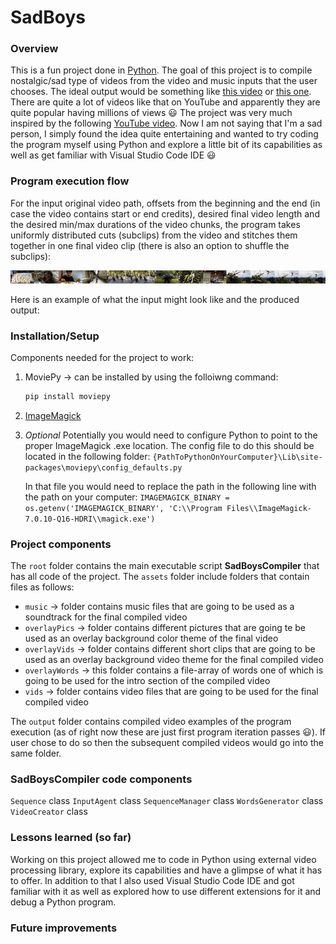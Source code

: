 # SadBoys
### Overview
This is a fun project done in [Python](https://www.python.org/). The goal of this project is to compile nostalgic/sad type of videos from the video and music inputs that the user chooses. The ideal output would be something like [this video](https://www.youtube.com/watch?v=cFpekJ5h1XY&list=RDC02WOL9lLx8&index=4) or [this one](https://www.youtube.com/watch?v=M9Y2p5l6IWU&list=RDC02WOL9lLx8&index=36). There are quite a lot of videos like that on YouTube and apparently they are quite popular having millions of views :smiley: The project was very much inspired by the following [YouTube video](https://www.youtube.com/watch?v=EmZX9fgHoYk).
Now I am not saying that I'm a sad person, I simply found the idea quite entertaining and wanted to try coding the program myself using Python and explore a little bit of its capabilities as well as get familiar with Visual Studio Code IDE :smiley:

### Program execution flow
For the input original video path, offsets from the beginning and the end (in case the video contains start or end credits), desired final video length and the desired min/max durations of the video chunks, the program takes uniformly distributed cuts (subclips) from the video and stitches them together in one final video clip (there is also an option to shuffle the subclips):

![Movie Preview Subclips Diagram](./readme_images/movie_preview.png)

Here is an example of what the input might look like and the produced output:


### Installation/Setup
Components needed for the project to work:
1) MoviePy -> can be installed by using the folloiwng command:

    ```sh 
    pip install moviepy
    ```
    
2) [ImageMagick](https://imagemagick.org/)
3) _Optional_
Potentially you would need to configure Python to point to the proper ImageMagick .exe location. The config file to do this should be located in the following folder:
    ```{PathToPythonOnYourComputer}\Lib\site-packages\moviepy\config_defaults.py```
    
    In that file you would need to replace the path in the following line with the path on your computer:
    ```IMAGEMAGICK_BINARY = os.getenv('IMAGEMAGICK_BINARY', 'C:\\Program Files\\ImageMagick-7.0.10-Q16-HDRI\\magick.exe')```

### Project components
The ```root``` folder contains the main executable script __SadBoysCompiler__ that has all code of the project.
The ```assets``` folder include folders that contain files as follows:

- ```music``` -> folder contains music files that are going to be used as a soundtrack for the final compiled video
- ```overlayPics``` -> folder contains different pictures that are going te be used as an overlay background color theme of the final video
- ```overlayVids``` -> folder contains different short clips that are going to be used as an overlay background video theme for the final compiled video
- ```overlayWords``` -> this folder contains a file-array of words one of which is going to be used for the intro section of the compiled video
- ```vids``` -> folder contains video files that are going to be used for the final compiled video

The ```output``` folder contains compiled video examples of the program execution (as of right now these are just first program iteration passes :smiley:). If user chose to do so then the subsequent compiled videos would go into the same folder.

### SadBoysCompiler code components
```Sequence``` class
```InputAgent``` class
```SequenceManager``` class
```WordsGenerator``` class
```VideoCreator``` class

### Lessons learned (so far)
Working on this project allowed me to code in Python using external video processing library, explore its capabilities and have a glimpse of what it has to offer. In addition to that I also used Visual Studio Code IDE and got familiar with it as well as explored how to use different extensions for it and debug a Python program.

### Future improvements

